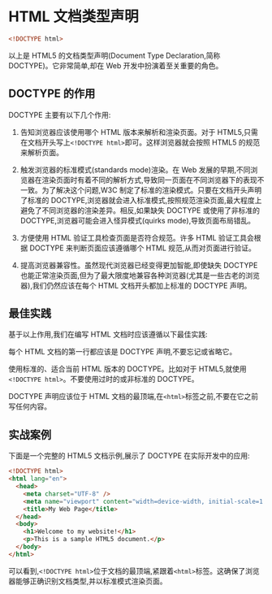 # HTML 文档类型声明

```html
<!DOCTYPE html>
```

以上是 HTML5 的文档类型声明(Document Type Declaration,简称 DOCTYPE)。它非常简单,却在 Web 开发中扮演着至关重要的角色。

## DOCTYPE 的作用

DOCTYPE 主要有以下几个作用:

1. 告知浏览器应该使用哪个 HTML 版本来解析和渲染页面。对于 HTML5,只需在文档开头写上`<!DOCTYPE html>`即可。这样浏览器就会按照 HTML5 的规范来解析页面。

2. 触发浏览器的标准模式(standards mode)渲染。在 Web 发展的早期,不同浏览器在渲染页面时有着不同的解析方式,导致同一页面在不同浏览器下的表现不一致。为了解决这个问题,W3C 制定了标准的渲染模式。只要在文档开头声明了标准的 DOCTYPE,浏览器就会进入标准模式,按照规范渲染页面,最大程度上避免了不同浏览器的渲染差异。相反,如果缺失 DOCTYPE 或使用了非标准的 DOCTYPE,浏览器可能会进入怪异模式(quirks mode),导致页面布局错乱。

3. 方便使用 HTML 验证工具检查页面是否符合规范。许多 HTML 验证工具会根据 DOCTYPE 来判断页面应该遵循哪个 HTML 规范,从而对页面进行验证。

4. 提高浏览器兼容性。虽然现代浏览器已经变得更加智能,即使缺失 DOCTYPE 也能正常渲染页面,但为了最大限度地兼容各种浏览器(尤其是一些古老的浏览器),我们仍然应该在每个 HTML 文档开头都加上标准的 DOCTYPE 声明。

## 最佳实践

基于以上作用,我们在编写 HTML 文档时应该遵循以下最佳实践:

每个 HTML 文档的第一行都应该是 DOCTYPE 声明,不要忘记或省略它。

使用标准的、适合当前 HTML 版本的 DOCTYPE。比如对于 HTML5,就使用`<!DOCTYPE html>`。不要使用过时的或非标准的 DOCTYPE。

DOCTYPE 声明应该位于 HTML 文档的最顶端,在`<html>`标签之前,不要在它之前写任何内容。

## 实战案例

下面是一个完整的 HTML5 文档示例,展示了 DOCTYPE 在实际开发中的应用:

```html
<!DOCTYPE html>
<html lang="en">
  <head>
    <meta charset="UTF-8" />
    <meta name="viewport" content="width=device-width, initial-scale=1.0" />
    <title>My Web Page</title>
  </head>
  <body>
    <h1>Welcome to my website!</h1>
    <p>This is a sample HTML5 document.</p>
  </body>
</html>
```

可以看到,`<!DOCTYPE html>`位于文档的最顶端,紧跟着`<html>`标签。这确保了浏览器能够正确识别文档类型,并以标准模式渲染页面。
